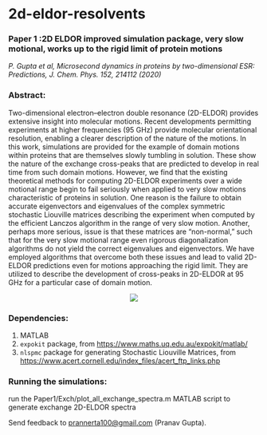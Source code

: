 # 2d-eldor-resolvents
### Paper 1 :2D ELDOR improved simulation package, very slow motional, works up to the rigid limit of protein motions

*P. Gupta et al, Microsecond dynamics in proteins by two-dimensional ESR: Predictions, J. Chem. Phys. 152, 214112 (2020)*

### Abstract:

Two-dimensional electron–electron double resonance (2D-ELDOR) provides extensive insight into molecular motions. Recent developments permitting experiments at higher frequencies (95 GHz) provide molecular orientational resolution, enabling a clearer description of the nature of the motions. In this work, simulations are provided for the example of domain motions within proteins that are themselves slowly tumbling in solution. These show the nature of the exchange cross-peaks that are predicted to develop in real time from such domain motions. However, we find that the existing theoretical methods for computing 2D-ELDOR experiments over a wide motional range begin to fail seriously when applied to very slow motions characteristic of proteins in solution. One reason is the failure to obtain accurate eigenvectors and eigenvalues of the complex symmetric stochastic Liouville matrices describing the experiment when computed by the efficient Lanczos algorithm in the range of very slow motion. Another, perhaps more serious, issue is that these matrices are “non-normal,” such that for the very slow motional range even rigorous diagonalization algorithms do not yield the correct eigenvalues and eigenvectors. We have employed algorithms that overcome both these issues and lead to valid 2D-ELDOR predictions even for motions approaching the rigid limit. They are utilized to describe the development of cross-peaks in 2D-ELDOR at 95 GHz for a particular case of domain motion.

<p align="center">
  <img src='https://aip.scitation.org/na101/home/literatum/publisher/aip/journals/content/jcp/2020/jcp.2020.152.issue-21/5.0008094/20200604/images/medium/5.0008094.figures.online.f1.jpg'/>
</p>

### Dependencies:
1. MATLAB
2. `expokit` package, from https://www.maths.uq.edu.au/expokit/matlab/
3. `nlspmc` package for generating Stochastic Liouville Matrices, from https://www.acert.cornell.edu/index_files/acert_ftp_links.php

### Running the simulations:
run the Paper1/Exch/plot_all_exchange_spectra.m MATLAB script to generate exchange 2D-ELDOR spectra


Send feedback to prannerta100@gmail.com (Pranav Gupta).
